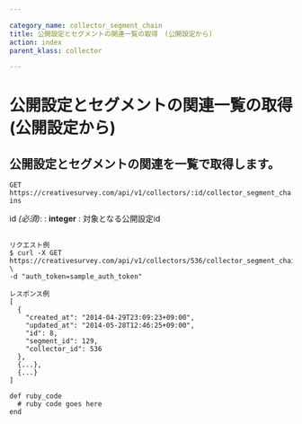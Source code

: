 ```yaml
---

category_name: collector_segment_chain
title: 公開設定とセグメントの関連一覧の取得　(公開設定から)
action: index
parent_klass: collector

---
```


# 公開設定とセグメントの関連一覧の取得　(公開設定から)

## 公開設定とセグメントの関連を一覧で取得します。

`GET https://creativesurvey.com/api/v1/collectors/:id/collector_segment_chains`

id _(必須)_:
: __integer__
: 対象となる公開設定id

~~~

リクエスト例
$ curl -X GET https://creativesurvey.com/api/v1/collectors/536/collector_segment_chains \
-d "auth_token=sample_auth_token"

レスポンス例
[
  {
    "created_at": "2014-04-29T23:09:23+09:00",
    "updated_at": "2014-05-28T12:46:25+09:00",
    "id": 8,
    "segment_id": 129,
    "collector_id": 536
  },
  {...},
  {...}
]

~~~

 
~~~
def ruby_code
  # ruby code goes here
end
~~~

　
　
